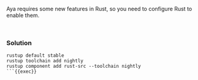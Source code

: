 Aya requires some new features in Rust, so you need to configure Rust to enable them.

<br>

### Solution

```plain
rustup default stable
rustup toolchain add nightly
rustup component add rust-src --toolchain nightly
```{{exec}}
